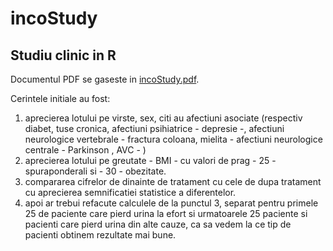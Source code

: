 incoStudy
=========

Studiu clinic in R
------------------

Documentul PDF se gaseste in [incoStudy.pdf](doc\incoStudy.pdf).

Cerintele initiale au fost:

 1. aprecierea lotului pe virste, sex, citi au afectiuni asociate (respectiv diabet, tuse cronica, afectiuni psihiatrice - depresie -, afectiuni neurologice vertebrale - fractura coloana, mielita - afectiuni neurologice centrale - Parkinson , AVC - )
 2. aprecierea lotului pe greutate - BMI - cu valori de prag - 25 -spuraponderali si - 30 - obezitate.
 3. compararea cifrelor de dinainte de tratament cu cele de dupa tratament cu aprecierea semnificatiei statistice a diferentelor.
 4. apoi ar trebui refacute calculele de la punctul 3, separat pentru primele 25 de paciente care pierd urina la efort si urmatoarele 25 paciente si pacienti care pierd urina din alte cauze, ca sa vedem la ce tip de pacienti obtinem rezultate mai bune.
